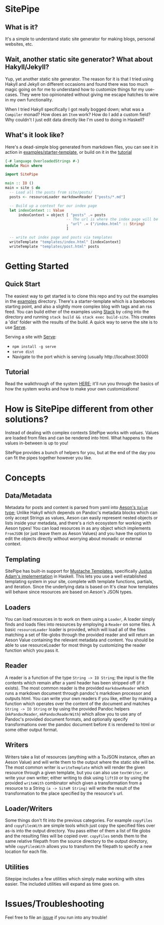 # SitePipe

## What is it?

It's a simple to understand static site generator for making blogs, personal
websites, etc.

## Wait, another static site generator? What about Hakyll/Jekyll?

Yup, yet another static site generator. The reason for it is that I tried using
Hakyll and Jekyll on different occasions and found there was too much magic
going on for me to understand how to customize things for my use-cases. They were
too opinionated without giving me escape hatches to wire in my own functionality.

When I tried Hakyll specifically I got really bogged down; what was a
`Compiler` monad? How does an `Item` work? How do I add a custom field? Why
couldn't I just edit data directly like I'm used to doing in Haskell?

## What's it look like?

Here's a dead-simple blog generated from markdown files, you can see it in action in
[examples/starter-template](./examples/starter-template), or build on it in the [tutorial](./docs/tutorial.md)

```haskell
{-# language OverloadedStrings #-}
module Main where

import SitePipe

main :: IO ()
main = site $ do
  -- Load all the posts from site/posts/
  posts <- resourceLoader markdownReader ["posts/*.md"]

  -- Build up a context for our index page
  let indexContext :: Value
      indexContext = object [ "posts" .= posts
                            -- The url is where the index page will be written to
                            , "url" .= ("/index.html" :: String)
                            ]

  -- write out index page and posts via templates
  writeTemplate "templates/index.html" [indexContext]
  writeTemplate "templates/post.html" posts
```

# Getting Started

## Quick Start

The easiest way to get started is to clone this repo and try out the examples in the
[examples](./examples) directory. There's a starter-template which is a barebones
starting point, and also a slightly more complex blog with tags and an rss feed.
You can build either of the examples using [Stack](http://seanhess.github.io/2015/08/04/practical-haskell-getting-started.html)
by `cd`ing into the directory and running `stack build && stack exec build-site`.
This creates a 'dist' folder with the results of the build. A quick way to serve
the site is to use [Serve](https://www.npmjs.com/package/serve).

Serving a site with [Serve](https://www.npmjs.com/package/serve):
- `npm install -g serve`
- `serve dist`
- Navigate to the port which is serving (usually http://localhost:3000)

## Tutorial

Read the walkthrough of the system [HERE](./docs/tutorial.md); it'll run you through the basics
of how the system works and how to make your own customizations!

# How is SitePipe different from other solutions?

Instead of dealing with complex contexts SitePipe works with *values*. Values
are loaded from files and can be rendered into html. What happens to the values
in-between is up to you!

SitePipe provides a bunch of helpers for you, but at the end of the day you can
fit the pipes together however you like.

# Concepts

Data/Metadata
-------------

Metadata for posts and content is parsed from yaml into [Aeson's `Value`
type](https://hackage.haskell.org/package/aeson); Unlike Hakyll which depends
on Pandoc's metadata blocks which can only accept Strings as values, Aeson can
easily represent nested objects or lists inside your metadata, and there's a
rich ecosystem for working with Aeson types! You can load resources in as any
object which implements `FromJSON` (or just leave them as Aeson Values) and you
have the option to edit the objects directly without worrying about monadic or
external context.

##   Templating

SitePipe has built-in support for [Mustache
Templates](https://mustache.github.io/mustache.5.html), specifically [Justus
Adam's implementation](https://hackage.haskell.org/package/mustache) in
Haskell. This lets you use a well established templating system in your site,
complete with template functions, partials, and iteration. Since the underlying
data is based on It's clear how templates will behave since resources are based
on Aeson's JSON types.

## Loaders

You can load resources in to work on them using a `Loader`, A loader simply
finds and loads files into resources by employing a `Reader` on some files. A
basic `resourceLoader` loader is provided, which will load all of the files
matching a set of file-globs through the provided reader and will return an
Aeson Value containing the relevant metadata and content. You should be able to
use resourceLoader for most things by customizing the reader function which you
pass it.

## Reader

A reader is a function of the type `String -> IO String`; the input is the file
contents which remain after a yaml header has been stripped off (if it exists).
The most common reader is the provided `markdownReader` which runs a markdown
document through pandoc's markdown processor and outputs html. You can write
your own readers if you like, either by making a function which operates over
the content of the document and matches `String -> IO String` or by using
the provided Pandoc helpers (`mkPandocReader`, `mkPandocReaderWith`) which
allow you to use any of Pandoc's provided document formats, and optionally specify
transformations over the pandoc document before it is rendered to html or some other
output format.

## Writers

Writers take a list of resources (anything with a ToJSON instance, often an
Aeson Value) and will write them to the output where the static site will be.
The most common writer is `writeTemplate` which will render the given resource
through a given template, but you can also use `textWriter`, or write your own
writer; either writing to disk using `liftIO` or by using the provided
`writeWith` combinator which given a transformation from a resource to a String
`(a -> SiteM String)` will write the result of the transformation to the place
specified by the resource's url.

## Loader/Writers

Some things don't fit into the previous categories. For example `copyFiles` and
`copyFilesWith` are simple tools which just copy the specified files over as-is
into the output directory. You pass either of them a list of file globs and the
resulting files will be copied over. `copyFiles` sends them to the same
relative filepath from the source directory to the output directory, while
`copyFilesWith` allows you to transform the filepath to specify a new location
for each file.

## Utilities

Sitepipe includes a few utilities which simply make working with sites easier.
The included utilities will expand as time goes on.

# Issues/Troubleshooting

Feel free to file an [issue](https://github.com/chrispenner/sitepipe/issues) if you run into any trouble!
